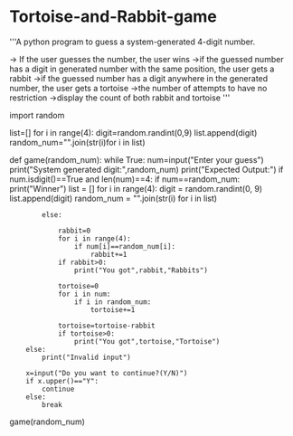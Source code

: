 # Tortoise-and-Rabbit-game

'''A python program to guess a system-generated 4-digit number.

  -> If the user guesses the number, the user wins
  ->if the guessed number has a digit in generated number with the same position, the user gets a rabbit
  ->if the guessed number has a digit anywhere in the generated number, the user gets a tortoise
  ->the number of attempts to have no restriction
  ->display the count of both rabbit and tortoise '''
  
 import random

list=[]
for i in range(4):
    digit=random.randint(0,9)
    list.append(digit)
random_num="".join(str(i)for i in list)


def game(random_num):
    while True:
        num=input("Enter your guess")
        print("System generated digit:",random_num)
        print("Expected Output:")
        if num.isdigit()==True and len(num)==4:
            if num==random_num:
                print("Winner")
                list = []
                for i in range(4):
                    digit = random.randint(0, 9)
                    list.append(digit)
                random_num = "".join(str(i) for i in list)

            else:

                rabbit=0
                for i in range(4):
                    if num[i]==random_num[i]:
                        rabbit+=1
                if rabbit>0:
                    print("You got",rabbit,"Rabbits")

                tortoise=0
                for i in num:
                    if i in random_num:
                        tortoise+=1

                tortoise=tortoise-rabbit
                if tortoise>0:
                    print("You got",tortoise,"Tortoise")
        else:
            print("Invalid input")

        x=input("Do you want to continue?(Y/N)")
        if x.upper()=="Y":
            continue
        else:
            break


game(random_num)



